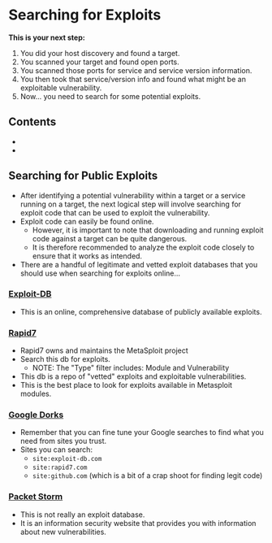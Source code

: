 # Searching for Exploits

**This is your next step:**
1. You did your host discovery and found a target.
2. You scanned your target and found open ports.
3. You scanned those ports for service and service version information.
4. You then took that service/version info and found what might be an exploitable vulnerability.
5. Now... you need to search for some potential exploits.

## Contents
- [](#)
- [](#)


## Searching for Public Exploits
- After identifying a potential vulnerability within a target or a service running on a target, the next logical step will involve searching for exploit code that can be used to exploit the vulnerability.
- Exploit code can easily be found online.
  - However, it is important to note that downloading and running exploit code against a target can be quite dangerous.
  - It is therefore recommended to analyze the exploit code closely to ensure that it works as intended.
- There are a handful of legitimate and vetted exploit databases that you should use when searching for exploits online...

### [Exploit-DB](https://www.exploit-db.com/)
- This is an online, comprehensive database of publicly available exploits. 

### [Rapid7](https://www.rapid7.com/db/)
- Rapid7 owns and maintains the MetaSploit project
- Search this db for exploits.
  - NOTE: The "Type" filter includes: Module and Vulnerability
- This db is a repo of "vetted" exploits and exploitable vulnerabilities.
- This is the best place to look for exploits available in Metasploit modules.

### [Google Dorks](../01_Recon/recon1_passive.md#google-dorks)
- Remember that you can fine tune your Google searches to find what you need from sites you trust.
- Sites you can search:
  - `site:exploit-db.com`
  - `site:rapid7.com`
  - `site:github.com`  (which is a bit of a crap shoot for finding legit code)

### [Packet Storm](https://packetstormsecurity.com/)
- This is not really an exploit database.
- It is an information security website that provides you with information about new vulnerabilities.

